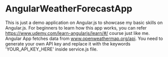 # AngularWeatherForecastApp

This is just a demo application on Angular.js to showcase my basic skills on Angular.js. 
For beginners to learn how this app works, you can refer https://www.udemy.com/learn-angularjs/learn/#/ course just like me.
Angular App fetches data from www.openweathermap.org/api. You need to generate your own API key and replace it with the keywords 'YOUR_API_KEY_HERE' inside service.js file.


